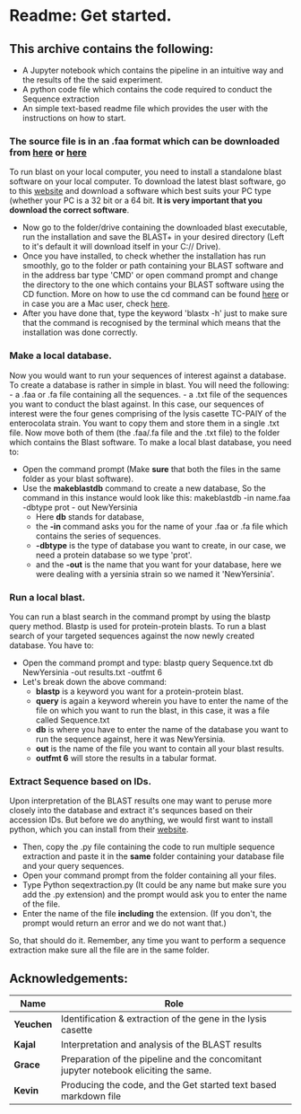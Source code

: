 # Readme: Get started.

## This archive contains the following:
   - A Jupyter notebook which contains the pipeline in an intuitive way and the results of the the said experiment.
   - A python code file which contains the code required to conduct the Sequence extraction
   - An simple text-based readme file which provides the user with the instructions on how to start.

### The source file is in an .faa format which can be downloaded from [here](https://www.ole.bris.ac.uk/bbcswebdav/pid-6233191-dt-content-rid-23562934_2/xid-23562934_2) or [here](https://github.com/KevinDayve/Group-project/blob/main/NewYersinia.faa)

To run blast on your local computer, you need to install a standalone blast software on your local computer. To download the latest blast software, go to this [website](https://ftp.ncbi.nlm.nih.gov/blast/executables/blast+/LATEST/) and download a software which best suits your PC type (whether your PC is a 32 bit or a 64 bit. **It is very important that you download the correct software**.
* Now go to the folder/drive containing the downloaded blast executable, run the installation and save the BLAST+ in your desired directory (Left to it's   default it will download itself in your C:// Drive).
* Once you have installed, to check whether the installation has run smoothly, go to the folder or path containing your BLAST software and in the address     bar type 'CMD' or open command prompt and change the directory to the one which contains your BLAST software using the CD function. More on how to use the cd command can be found [here](https://www.howtogeek.com/659411/how-to-change-directories-in-command-prompt-on-windows-10/) or in case you are a Mac user,   check [here](https://www.howtogeek.com/659411/how-to-change-directories-in-command-prompt-on-windows-10/).
* After you have done that, type the keyword 'blastx -h' just to make sure that the command is recognised by the terminal which means that the installation   was done correctly.

### Make a local database.
Now you would want to run your sequences of interest against a database. To create a database is rather in simple in blast. You will need the following:
	- a .faa or .fa file containing all the sequences.
	- a .txt file of the sequences you want to conduct the blast against.
In this case, our sequences of interest were the four genes comprising of the lysis casette TC-PAIY of the enterocolata strain. You want to copy them and store them in a single .txt file.
Now move both of them (the .faa/.fa file and the .txt file) to the folder which contains the Blast software. To make a local blast database, you need to:
* Open the command prompt (Make **sure** that both the files in the same folder as your blast software).
* Use the **makeblastdb** command to create a new database, So the command in this instance would look like this: makeblastdb -in name.faa -dbtype prot -  out NewYersinia
     - Here **db** stands for database,
     - the **-in** command asks you for the name of your .faa or .fa file which contains the series of sequences.
     - **-dbtype** is the type of database you want to create, in our case, we need a protein database so we type 'prot'.
     - and the **-out** is the name that you want for your database, here we were dealing with a yersinia strain so we named it 'NewYersinia'.

### Run a local blast.
You can run a blast search in the command prompt by using the blastp query method. Blastp is used for protein-protein blasts. To run a blast search of your targeted sequences against the now newly created database. You have to:
* Open the command prompt and type: blastp query Sequence.txt db NewYersinia -out results.txt -outfmt 6
* Let's break down the above command:
  - **blastp** is a keyword you want for a protein-protein blast.
  - **query** is again a keyword wherein you have to enter the name of the file on which you want to run the blast, in this case, it was a file called     Sequence.txt
  - **db** is where you have to enter the name of the database you want to run the sequence against, here it was NewYersinia.
  - **out** is the name of the file you want to contain all your blast results.
  - **outfmt 6** will store the results in a tabular format.

### Extract Sequence based on IDs.
Upon interpretation of the BLAST results one may want to peruse more closely into the database and extract it's sequnces based on their accession IDs. 
But before we do anything, we would first want to install python, which you can install from their [website](https://www.python.org/downloads/).
* Then, copy the .py file containing the code to run multiple sequence extraction and paste it in the **same** folder containing your database file and your query   sequences.
* Open your command prompt from the folder containing all your files.
* Type Python seqextraction.py (It could be any name but make sure you add the .py extension) and the prompt would ask you to enter the name of the file.
* Enter the name of the file **including** the extension. (If you don't, the prompt would return an error and we do not want that.)

So, that should do it. Remember, any time you want to perform a sequence extraction make sure all the file are in the same folder.

## Acknowledgements:

|**Name**     |**Role**   |
|---------|-------|
|**Yeuchen** | Identification & extraction of the gene in the lysis casette |
|**Kajal** | Interpretation and analysis of the BLAST results |
|**Grace** | Preparation of the pipeline and the concomitant jupyter notebook eliciting the same. |
|**Kevin** | Producing the code, and the Get started text based markdown file | 










 
